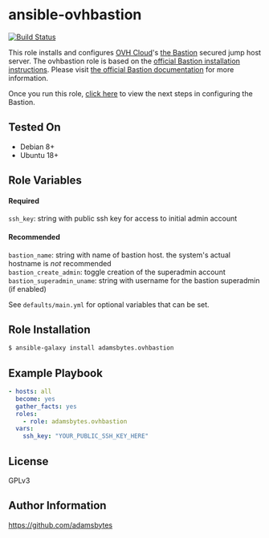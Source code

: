 ansible-ovhbastion
=========
[![Build Status](https://travis-ci.com/adamsbytes/ansible-ovhbastion.svg?branch=main)](https://travis-ci.com/adamsbytes/ansible-ovhbastion)

This role installs and configures [OVH Cloud](https://www.ovh.com/world/)'s [the Bastion](https://github.com/ovh/the-bastion) secured jump host server. The ovhbastion role is based on the [official  Bastion installation instructions](https://ovh.github.io/the-bastion/installation/basic.html). Please visit [the official Bastion documentation](https://ovh.github.io/the-bastion/index.html) for more information.

Once you run this role, [click here](https://ovh.github.io/the-bastion/using/basics/index.html) to view the next steps in configuring the Bastion.

Tested On
------------

- Debian 8+
- Ubuntu 18+

Role Variables
--------------

#### Required
`ssh_key`: string with public ssh key for access to initial admin account

#### Recommended
`bastion_name`: string with name of bastion host. the system's actual hostname is _not_ recommended\
`bastion_create_admin`: toggle creation of the superadmin account\
`bastion_superadmin_uname`: string with username for the bastion superadmin (if enabled)

See `defaults/main.yml` for optional variables that can be set.

Role Installation
------------

```bash
$ ansible-galaxy install adamsbytes.ovhbastion
```

Example Playbook
----------------

```yaml
- hosts: all
  become: yes
  gather_facts: yes
  roles:
    - role: adamsbytes.ovhbastion
  vars:
    ssh_key: "YOUR_PUBLIC_SSH_KEY_HERE"
```

License
-------

GPLv3

Author Information
------------------

https://github.com/adamsbytes
